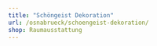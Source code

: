 ```yaml
---
title: "Schöngeist Dekoration"
url: /osnabrueck/schoengeist-dekoration/
shop: Raumausstattung
---
```

